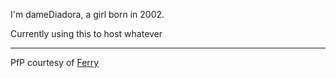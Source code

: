 I'm dameDiadora, a girl born in 2002.

Currently using this to host whatever

---
PfP courtesy of [Ferry](https://youtu.be/jCJCzxXSKwo)
